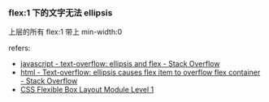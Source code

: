 ### flex:1 下的文字无法 ellipsis

  上层的所有 flex:1 带上 min-width:0
  
  refers:
  - [javascript - text-overflow: ellipsis and flex - Stack Overflow](https://stackoverflow.com/questions/39472747/text-overflow-ellipsis-and-flex)
  - [html - Text-overflow: ellipsis causes flex item to overflow flex container - Stack Overflow](https://stackoverflow.com/questions/41286912/text-overflow-ellipsis-causes-flex-item-to-overflow-flex-container)
  - [CSS Flexible Box Layout Module Level 1](https://www.w3.org/TR/css-flexbox-1/#intrinsic-item-contributions)
